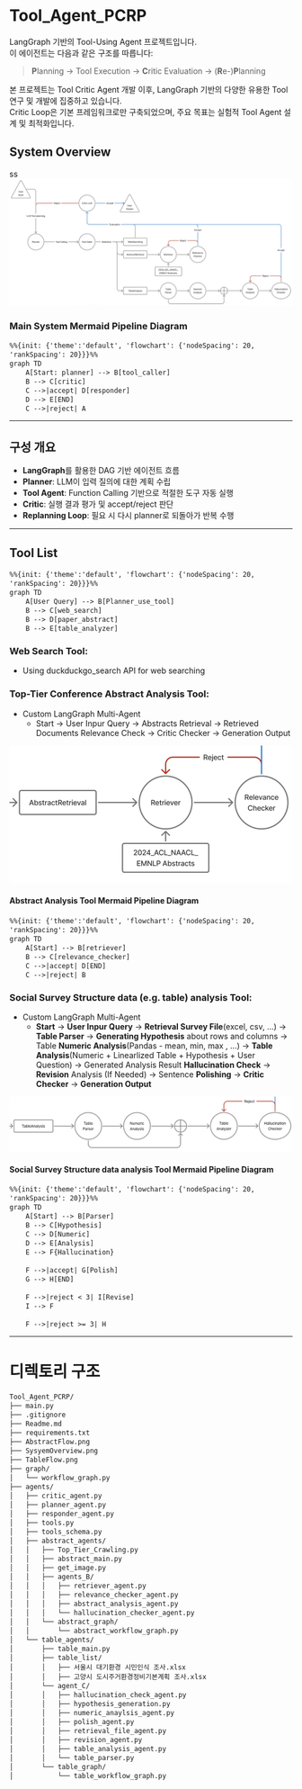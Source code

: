 # Tool_Agent_PCRP

LangGraph 기반의 Tool-Using Agent 프로젝트입니다.  
이 에이전트는 다음과 같은 구조를 따릅니다:

> **P**lanning → Tool Execution → **C**ritic Evaluation → (**R**e-)**P**lanning  

본 프로젝트는 Tool Critic Agent 개발 이후, LangGraph 기반의 다양한 유용한 Tool 연구 및 개발에 집중하고 있습니다.  
 Critic Loop은 기본 프레임워크로만 구축되었으며, 주요 목표는 실험적 Tool Agent 설계 및 최적화입니다.
## System Overview
ss
![System Overview](SystemOverview.png)

### Main System Mermaid Pipeline Diagram
```mermaid
%%{init: {'theme':'default', 'flowchart': {'nodeSpacing': 20, 'rankSpacing': 20}}}%%
graph TD
    A[Start: planner] --> B[tool_caller]
    B --> C[critic]
    C -->|accept| D[responder]
    D --> E[END]
    C -->|reject| A
```

---

## 구성 개요

- **LangGraph**를 활용한 DAG 기반 에이전트 흐름
- **Planner**: LLM이 입력 질의에 대한 계획 수립
- **Tool Agent**: Function Calling 기반으로 적절한 도구 자동 실행
- **Critic**: 실행 결과 평가 및 accept/reject 판단
- **Replanning Loop**: 필요 시 다시 planner로 되돌아가 반복 수행

---

## Tool List

```mermaid
%%{init: {'theme':'default', 'flowchart': {'nodeSpacing': 20, 'rankSpacing': 20}}}%%
graph TD
    A[User Query] --> B[Planner_use_tool]
    B --> C[web_search]
    B --> D[paper_abstract]
    B --> E[table_analyzer]
```

### Web Search Tool:
- Using duckduckgo_search API for web searching
    

### Top-Tier Conference Abstract Analysis Tool: 
- Custom LangGraph Multi-Agent
    - Start → User Inpur Query → Abstracts Retrieval → Retrieved Documents Relevance Check → Critic Checker → Generation Output

![Abstract Analysis Tool Overview](AbstractFlow.png)

#### Abstract Analysis Tool Mermaid Pipeline Diagram
```mermaid
%%{init: {'theme':'default', 'flowchart': {'nodeSpacing': 20, 'rankSpacing': 20}}}%%
graph TD
    A[Start] --> B[retriever]
    B --> C[relevance_checker]
    C -->|accept| D[END]
    C -->|reject| B
```

### Social Survey Structure data (e.g. table) analysis Tool: 
- Custom LangGraph Multi-Agent
    - **Start** → **User Inpur Query** → **Retrieval Survey File**(excel, csv, ...) → **Table Parser** → **Generating Hypothesis** about rows and columns → Table **Numeric Analysis**(Pandas - mean, min, max , ...) → **Table Analysis**(Numeric + Linearlized Table + Hypothesis + User Question) → Generated Analysis Result **Hallucination Check** → **Revision** Analysis (If Needed) → Sentence **Polishing** → **Critic Checker** → **Generation Output**

![Social Survey Analysis Tool Overview](TableFlow.png)

#### Social Survey Structure data analysis Tool Mermaid Pipeline Diagram

```mermaid
%%{init: {'theme':'default', 'flowchart': {'nodeSpacing': 20, 'rankSpacing': 20}}}%%
graph TD
    A[Start] --> B[Parser]
    B --> C[Hypothesis]
    C --> D[Numeric]
    D --> E[Analysis]
    E --> F{Hallucination}

    F -->|accept| G[Polish]
    G --> H[END]

    F -->|reject < 3| I[Revise]
    I --> F

    F -->|reject >= 3| H
```
---


# 디렉토리 구조
```plaintext
Tool_Agent_PCRP/   
├── main.py  
├── .gitignore  
├── Readme.md  
├── requirements.txt  
├── AbstractFlow.png  
├── SysyemOverview.png  
├── TableFlow.png  
├── graph/  
│   └── workflow_graph.py  
├── agents/  
│   ├── critic_agent.py  
│   ├── planner_agent.py  
│   ├── responder_agent.py  
│   ├── tools.py  
│   ├── tools_schema.py  
│   ├── abstract_agents/  
│   │   ├── Top_Tier_Crawling.py  
│   │   ├── abstract_main.py  
│   │   ├── get_image.py  
│   │   ├── agents_B/  
│   │   │   ├── retriever_agent.py  
│   │   │   ├── relevance_checker_agent.py  
│   │   │   ├── abstract_analysis_agent.py  
│   │   │   └── hallucination_checker_agent.py  
│   │   └── abstract_graph/  
│   │       └── abstract_workflow_graph.py  
│   └── table_agents/  
│       ├── table_main.py  
│       ├── table_list/  
│       │   ├── 서울시 대기환경 시민인식 조사.xlsx  
│       │   ├── 고양시 도시주거환경정비기본계획 조사.xlsx  
│       └── agent_C/  
│       │   ├── hallucination_check_agent.py  
│       │   ├── hypothesis_generation.py  
│       │   ├── numeric_anaylsis_agent.py  
│       │   ├── polish_agent.py  
│       │   ├── retrieval_file_agent.py  
│       │   ├── revision_agent.py  
│       │   ├── table_analysis_agent.py  
│       │   └── table_parser.py  
│       └── table_graph/  
│           └── table_workflow_graph.py  
```
